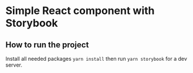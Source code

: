 # Simple React component with Storybook

## How to run the project

Install all needed packages `yarn install` then run `yarn storybook` for a dev server.
